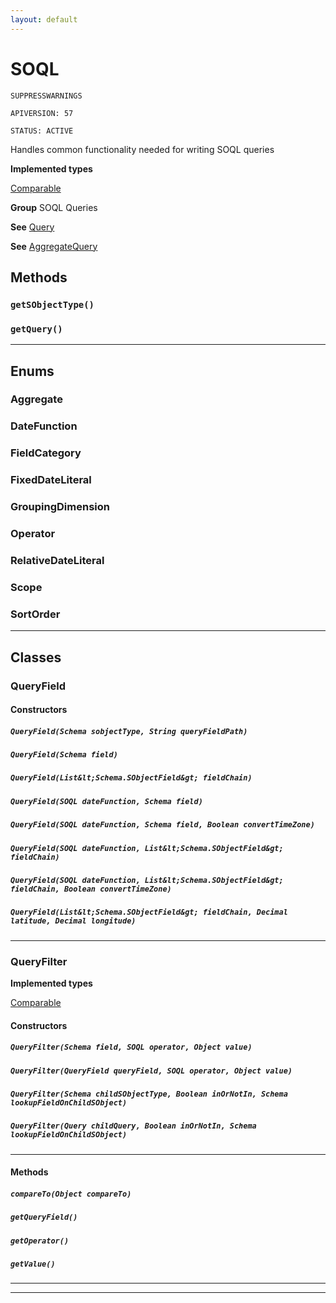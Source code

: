 ```yaml
---
layout: default
---
```

# SOQL

`SUPPRESSWARNINGS`

`APIVERSION: 57`

`STATUS: ACTIVE`

Handles common functionality needed for writing SOQL queries


**Implemented types**

[Comparable](Comparable)


**Group** SOQL Queries


**See** [Query](./Query.md)


**See** [AggregateQuery](./AggregateQuery.md)

## Methods
### `getSObjectType()`
### `getQuery()`
---
## Enums
### Aggregate

### DateFunction

### FieldCategory

### FixedDateLiteral

### GroupingDimension

### Operator

### RelativeDateLiteral

### Scope

### SortOrder

---
## Classes
### QueryField
#### Constructors
##### `QueryField(Schema sobjectType, String queryFieldPath)`
##### `QueryField(Schema field)`
##### `QueryField(List&lt;Schema.SObjectField&gt; fieldChain)`
##### `QueryField(SOQL dateFunction, Schema field)`
##### `QueryField(SOQL dateFunction, Schema field, Boolean convertTimeZone)`
##### `QueryField(SOQL dateFunction, List&lt;Schema.SObjectField&gt; fieldChain)`
##### `QueryField(SOQL dateFunction, List&lt;Schema.SObjectField&gt; fieldChain, Boolean convertTimeZone)`
##### `QueryField(List&lt;Schema.SObjectField&gt; fieldChain, Decimal latitude, Decimal longitude)`
---

### QueryFilter

**Implemented types**

[Comparable](Comparable)

#### Constructors
##### `QueryFilter(Schema field, SOQL operator, Object value)`
##### `QueryFilter(QueryField queryField, SOQL operator, Object value)`
##### `QueryFilter(Schema childSObjectType, Boolean inOrNotIn, Schema lookupFieldOnChildSObject)`
##### `QueryFilter(Query childQuery, Boolean inOrNotIn, Schema lookupFieldOnChildSObject)`
---
#### Methods
##### `compareTo(Object compareTo)`
##### `getQueryField()`
##### `getOperator()`
##### `getValue()`
---

---
